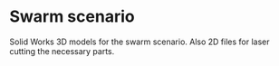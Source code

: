 # Swarm scenario

Solid Works 3D models for the swarm scenario. Also 2D files for laser cutting the necessary parts.
